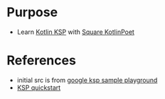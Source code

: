 # Purpose
- Learn [Kotlin KSP](https://kotlinlang.org/docs/ksp-overview.html) with [Square KotlinPoet](https://square.github.io/kotlinpoet/)

# References
- initial src is from [google ksp sample playground](https://github.com/google/ksp/tree/main/examples/playground)
- [KSP quickstart](https://kotlinlang.org/docs/ksp-quickstart.html)